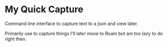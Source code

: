 # My Quick Capture

Command line interface to capture text to a json and view later.  

Primarily use to capture things I'll later move to Roam but am too lazy to do right then.